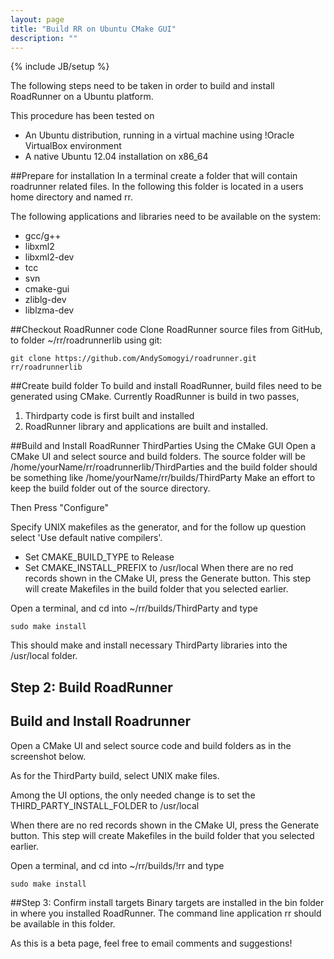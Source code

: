 ```yaml
---
layout: page
title: "Build RR on Ubuntu CMake GUI"
description: ""
---
```

{% include JB/setup %}

The following steps need to be taken in order to build and install RoadRunner on a Ubuntu platform.

This procedure has been tested on

* An Ubuntu distribution, running in a virtual machine using !Oracle VirtualBox environment
* A native Ubuntu 12.04 installation on x86_64

##Prepare for installation
In a terminal create a folder that will contain roadrunner related files. In the following this folder is located in a users home directory and named rr.

The following applications and libraries need to be available on the system:

* gcc/g++
* libxml2
* libxml2-dev
* tcc
* svn
* cmake-gui
* zliblg-dev
* liblzma-dev

##Checkout RoadRunner code
Clone RoadRunner source files from GitHub, to folder ~/rr/roadrunnerlib using git:

    git clone https://github.com/AndySomogyi/roadrunner.git rr/roadrunnerlib

##Create build folder
To build and install RoadRunner, build files need to be generated using CMake. Currently RoadRunner is build in two passes,

1) Thirdparty code is first built and installed
2) RoadRunner library and applications are built and installed.

##Build and Install RoadRunner ThirdParties Using the CMake GUI
Open a CMake UI and select source and build folders. The source folder will be /home/yourName/rr/roadrunnerlib/ThirdParties and the build folder should be something like /home/yourName/rr/builds/ThirdParty Make an effort to keep the build folder out of the source directory.

Then Press "Configure"

Specify UNIX makefiles as the generator, and for the follow up question select 'Use default native compilers'.

* Set CMAKE_BUILD_TYPE to Release
* Set CMAKE_INSTALL_PREFIX to /usr/local
When there are no red records shown in the CMake UI, press the Generate button. This step will create Makefiles in the build folder that you selected earlier.

Open a terminal, and cd into ~/rr/builds/ThirdParty and type

    sudo make install

This should make and install necessary ThirdParty libraries into the /usr/local folder.

## Step 2: Build RoadRunner
## Build and Install Roadrunner
Open a CMake UI and select source code and build folders as in the screenshot below.

As for the ThirdParty build, select UNIX make files.

Among the UI options, the only needed change is to set the THIRD_PARTY_INSTALL_FOLDER to /usr/local

When there are no red records shown in the CMake UI, press the Generate button. This step will create Makefiles in the build folder that you selected earlier.

Open a terminal, and cd into ~/rr/builds/!rr and type

    sudo make install

##Step 3: Confirm install targets
Binary targets are installed in the bin folder in where you installed RoadRunner. The command line application rr should be available in this folder.

As this is a beta page, feel free to email comments and suggestions!
